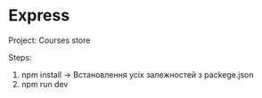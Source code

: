# Express

Project: Courses store

Steps: 

1. npm install -> Встановлення усіх залежностей з packege.json
2. npm run dev
